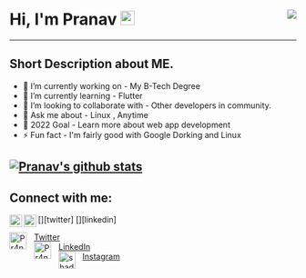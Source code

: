 # Hi, I'm Pranav <img src="https://media.giphy.com/media/hvRJCLFzcasrR4ia7z/giphy.gif" width="25px"> <img align="right" src="https://komarev.com/ghpvc/?username=Pranavk-official&color=blueviolet">
---

## Short Description about ME.
- 🔭 I’m currently working on - My B-Tech Degree
- 🌱 I’m currently learning - Flutter
- 👯 I’m looking to collaborate with - Other developers in community.
- 💬 Ask me about - Linux , Anytime
- 🥅 2022 Goal - Learn more about web app development
- ⚡ Fun fact - I'm fairly good with Google Dorking and Linux

<!-- ❔❔❔❔ means username in below README.md -->
<!-- Also feel free to update second URL to any URL -->
[![Pranav's github stats](https://github-readme-stats.vercel.app/api?username=Pranavk-official&count_private=true&include_all_commits=true&theme=radical)](https://google.com)
---
## Connect with me: 
[<img align="left" alt="codeSTACKr | Twitter" width="22px" src="https://cdn.jsdelivr.net/npm/simple-icons@v3/icons/twitter.svg" />][twitter]
[<img align="left" alt="codeSTACKr | LinkedIn" width="22px" src="https://cdn.jsdelivr.net/npm/simple-icons@v3/icons/linkedin.svg" />][linkedin]
<br /> 

<!-- Optional if you have blogs -->
<!-- ## Latest blog posts: -->
<!-- BLOG-POST-LIST:START -->
<!-- BLOG-POST-LIST:END -->

<!-- This section you create this variables that are used above -->
<!-- [twitter]: https://twitter.com/Pr4n4vkofficial
[linkedin]: https://www.linkedin.com/in/pranav-k-898022194  -->

<img align="left"  alt="Pr4n4vkofficial | Twitter" width="30px" style="padding-right: 10px; padding left: 10px;" src="https://raw.githubusercontent.com/rahuldkjain/github-profile-readme-generator/master/src/images/icons/Social/twitter.svg"  /> [ Twitter ](https://twitter.com/Pr4n4vkofficial. )
<br>
<img align="left" alt="Pr4n4vkofficial | LinkedIn" width="30px" style="padding-right: 10px; padding left: 10px;" src="https://raw.githubusercontent.com/rahuldkjain/github-profile-readme-generator/master/src/images/icons/Social/linked-in-alt.svg" />[ LinkedIn ](https://www.linkedin.com/in/pranav-k-898022194)
<br>
<img align="left" alt="shadowgamer_4312 | Instagram" width="30px" style="padding-right: 9px; padding left: 10px;" src="https://raw.githubusercontent.com/rahuldkjain/github-profile-readme-generator/master/src/images/icons/Social/instagram.svg"  />[Instagram](https://www.instagram.com/shadowgamer_4312)
<br> 

